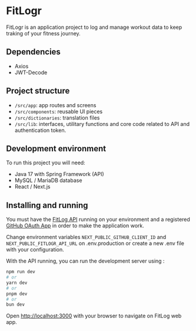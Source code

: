 # FitLogr 

FitLogr is an application project to log and manage workout data to keep traking of your fitness journey.

## Dependencies
- Axios
- JWT-Decode

## Project structure

- `/src/app`: app routes and screens
- `/src/components`: reusable UI pieces
- `/src/dictionaries`: translation files
- `/src/lib`: interfaces, utilitary functions and core code related to API and authentication token.

## Development environment

To run this project you will need:
- Java 17 with Spring Framework (API)
- MySQL / MariaDB database
- React / Next.js

## Installing and running

You must have the [FitLog API](https://github.com/matheusmisumoto/workout-logger-api) running on your environment and a registered [GitHub OAuth App](https://github.com/settings/developers) in order to make the application work.

Change environment variables `NEXT_PUBLIC_GITHUB_CLIENT_ID` and `NEXT_PUBLIC_FITLOGR_API_URL` on .env.production or create a new .env file with your configuration.

With the API running, you can run the development server using :

```bash
npm run dev
# or
yarn dev
# or
pnpm dev
# or
bun dev
```

Open [http://localhost:3000](http://localhost:3000) with your browser to navigate on FitLog web app.
